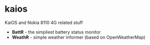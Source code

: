 # kaios

KaiOS and Nokia 8110 4G related stuff

- **BattR** - the simpliest battery status monitor
- **WeathR** - simple weather informer (based on OpenWeatherMap)
